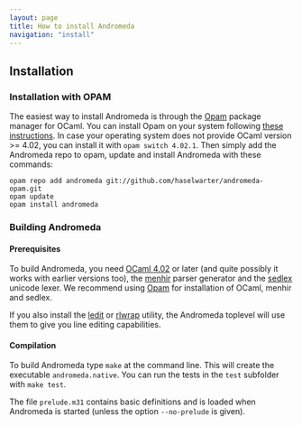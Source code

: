 ```yaml
---
layout: page
title: How to install Andromeda
navigation: "install"
---
```


## Installation

### Installation with OPAM

The easiest way to install Andromeda is through the [Opam](http://opam.ocamlpro.com)
package manager for OCaml. You can install Opam on your system following
[these instructions](http://opam.ocaml.org/doc/Install.html). In case your operating
system does not provide OCaml version >= 4.02, you can install it with `opam switch
4.02.1`. Then simply add the Andromeda repo to opam, update and install Andromeda with
these commands:

    opam repo add andromeda git://github.com/haselwarter/andromeda-opam.git
    opam update
    opam install andromeda

### Building Andromeda 

#### Prerequisites

To build Andromeda, you need [OCaml 4.02](http://ocaml.org) or later (and quite possibly
it works with earlier versions too), the
[menhir](http://gallium.inria.fr/~fpottier/menhir/) parser generator and the
[sedlex](https://www.lexifi.com/sedlex) unicode lexer. We recommend using
[Opam](http://opam.ocamlpro.com) for installation of OCaml, menhir and sedlex.

If you also install the [ledit](http://opam.ocaml.org/packages/ledit/ledit.2.03/) or
[rlwrap](http://utopia.knoware.nl/~hlub/uck/rlwrap/#rlwrap) utility, the Andromeda
toplevel will use them to give you line editing capabilities.

#### Compilation

To build Andromeda type `make` at the command line. This will create the executable
`andromeda.native`. You can run the tests in the `test` subfolder with `make test`.

The file `prelude.m31` contains basic definitions and is loaded when Andromeda is
started (unless the option `--no-prelude` is given).

